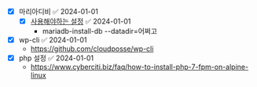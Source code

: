 - [x] 마리아디비 ✅ 2024-01-01
	- [x] [사용해야하는 설정](https://mariadb.com/kb/en/mariadb-install-db/#options) ✅ 2024-01-01
		- mariadb-install-db --datadir=어쩌고
- [x] wp-cli ✅ 2024-01-01
	- https://github.com/cloudposse/wp-cli
- [x] php 설정 ✅ 2024-01-01
	-  https://www.cyberciti.biz/faq/how-to-install-php-7-fpm-on-alpine-linux